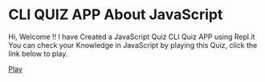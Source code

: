 # CLI QUIZ APP About JavaScript

Hi, Welcome !!
I have Created a JavaScript Quiz CLI Quiz APP using Repl.it
You can check your Knowledge in JavaScript by playing this Quiz,
click the link below to play.

[Play](https://replit.com/@sadathshariff/javascript-quiz?embed=1&output=1)
